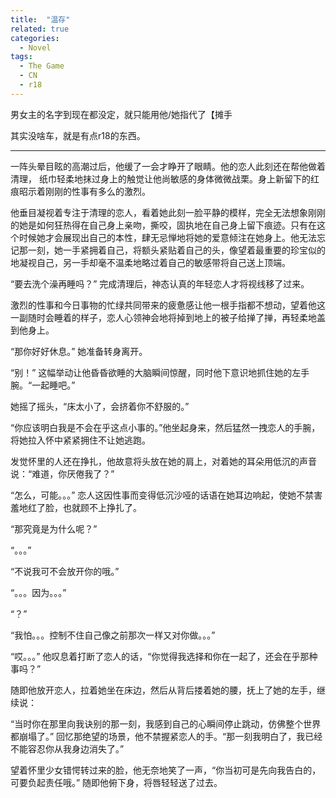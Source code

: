 ```yaml
---
title:  "温存"
related: true
categories: 
  - Novel
tags: 
  - The Game
  - CN
  - r18
---
```


男女主的名字到现在都没定，就只能用他/她指代了【摊手

其实没啥车，就是有点r18的东西。

---------------------------------------------------------------------------

一阵头晕目眩的高潮过后，他缓了一会才睁开了眼睛。他的恋人此刻还在帮他做着清理，
纸巾轻柔地抹过身上的触觉让他尚敏感的身体微微战栗。身上新留下的红痕昭示着刚刚的性事有多么的激烈。

他垂目凝视着专注于清理的恋人，看着她此刻一脸平静的模样，完全无法想象刚刚的她是如何狂热得在自己身上亲吻，撕咬，固执地在自己身上留下痕迹。只有在这个时候她才会展现出自己的本性，肆无忌惮地将她的爱意倾注在她身上。他无法忘记那一刻，她一手紧拥着自己，将额头紧贴着自己的头，像望着最重要的珍宝似的地凝视自己，另一手却毫不温柔地略过着自己的敏感带将自己送上顶端。

“要去洗个澡再睡吗？” 完成清理后，神态认真的年轻恋人才将视线移了过来。

激烈的性事和今日事物的忙绿共同带来的疲惫感让他一根手指都不想动，望着他这一副随时会睡着的样子，恋人心领神会地将掉到地上的被子给掸了掸，再轻柔地盖到他身上。

“那你好好休息。” 她准备转身离开。

“别！” 这幅举动让他昏昏欲睡的大脑瞬间惊醒，同时他下意识地抓住她的左手腕。“一起睡吧。”

她摇了摇头，“床太小了，会挤着你不舒服的。”

“你应该明白我是不会在乎这点小事的。”他坐起身来，然后猛然一拽恋人的手腕，将她拉入怀中紧紧拥住不让她逃跑。

发觉怀里的人还在挣扎，他故意将头放在她的肩上，对着她的耳朵用低沉的声音说：“难道，你厌倦我了？”

“怎么，可能。。。” 恋人这因性事而变得低沉沙哑的话语在她耳边响起，使她不禁害羞地红了脸，也就顾不上挣扎了。

“那究竟是为什么呢？”

“。。。”

“不说我可不会放开你的哦。”

“。。。因为。。。”

“？”

“我怕。。。控制不住自己像之前那次一样又对你做。。。”

“哎。。。” 他叹息着打断了恋人的话，“你觉得我选择和你在一起了，还会在乎那种事吗？”

随即他放开恋人，拉着她坐在床边，然后从背后搂着她的腰，抚上了她的左手，继续说：

“当时你在那里向我诀别的那一刻，我感到自己的心瞬间停止跳动，仿佛整个世界都崩塌了。” 回忆那绝望的场景，他不禁握紧恋人的手。“那一刻我明白了，我已经不能容忍你从我身边消失了。”

望着怀里少女错愕转过来的脸，他无奈地笑了一声，“你当初可是先向我告白的，可要负起责任哦。” 随即他俯下身，将唇轻轻送了过去。





